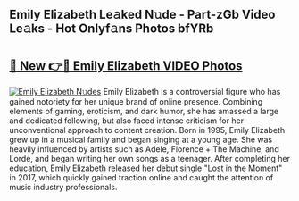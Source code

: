 ## Emily Elizabeth Le𝚊ked N𝚞de - Part-zGb Video Le𝚊ks - Hot Onlyf𝚊ns Photos bfYRb

# <h2><a href="http://ab14020.deff.icu/?id=Emily+Elizabeth">🔗 New 👉🔴 Emily Elizabeth VIDEO Photos</a></h2>

[![Emily Elizabeth N𝚞des](https://i.imgur.com/rIISA9y.gif)](http://ab14020.deff.icu/?id=Emily+Elizabeth)
Emily Elizabeth is a controversial figure who has gained notoriety for her unique brand of online presence. Combining elements of gaming, eroticism, and dark humor, she has amassed a large and dedicated following, but also faced intense criticism for her unconventional approach to content creation. Born in 1995, Emily Elizabeth grew up in a musical family and began singing at a young age. She was heavily influenced by artists such as Adele, Florence + The Machine, and Lorde, and began writing her own songs as a teenager. After completing her education, Emily Elizabeth released her debut single "Lost in the Moment" in 2017, which quickly gained traction online and caught the attention of music industry professionals.
